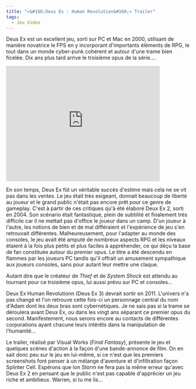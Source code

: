 ```yaml
---
title: "«&#160;Deus Ex : Human Revolution&#160;» Trailer"
tags:
  - Jeu Video
---
```


Deus Ex est un excellent jeu, sorti sur PC et Mac en 2000, utilisant de manière novatrice le FPS en y incorporant d'importants éléments de RPG, le tout dans un monde cyber-punk cohérent et autour d'une trame bien ficelée. Dix ans plus tard arrive le troisième opus de la série….

<!-- more -->

<div class="videoWrapper">
  <iframe width="420" height="315" src="https://www.youtube.com/embed/WAbrjtFbVQ4" frameborder="0" allowfullscreen></iframe>
</div>

En son temps, Deux Ex fût un véritable succès d'estime mais cela ne se vit pas dans les ventes. Le jeu était très exigeant, donnait beaucoup de liberté au joueur et le grand public n'était pas encore prêt pour ce genre de gameplay. C'est à partir de ces critiques qu'à été élaboré Deux Ex 2, sorti en 2004\. Son scénario était fantastique, plein de subtilité et finalement très difficile car il ne mettait pas d'office le joueur dans un camp. D'un joueur à l'autre, les notions de bien et de mal différaient et l'expérience de jeu s'en retrouvait différentes. Malheureusement, pour l'adapter au monde des consoles, le jeu avait été amputé de nombreux aspects RPG et les niveaux étaient à la fois plus petits et plus faciles à appréhender, ce qui déçu la base de fan constituée autour du premier opus. Le titre a été descendu en flammes par les joueurs PC tandis qu'il offrait un amusement sympathique aux joueurs consoles, sans pour autant leur mettre une claque.

Autant dire que le créateur de _Thief_ et de _System Shock_ est attendu au tournant pour ce troisième opus, lui aussi prévu sur PC et consoles…

Deux Ex Human Revolutionn (Deus Ex 3) devrait sortir en 2011\. L'univers n'a pas changé et l'on retrouve cette fois-ci un personnage central du nom d'Adam dont les deux bras sont cybernétiques. Je ne sais pas si la trame se déroulera avant Deux Ex, ou dans les vingt ans séparant ce premier opus du second. Manifestement, nous serons encore au contacts de différentes corporations ayant chacune leurs intérêts dans la manipulation de l'humanité…

Le trailer, réalisé par Visual Works (_Final Fantasy_), présente le jeu et quelques scènes d'action à la façon d'une bande-annonce de film. On en sait donc peu sur le jeu en lui-même, si ce n'est que les premiers screenshots font penser à un mélange d'aventure et d'infiltration façon Splinter Cell. Espérons que Ion Storm ne fera pas la même erreur qu'avec Deus Ex 2 en pensant que le public n'est pas capable d'apprécier un jeu riche et ambitieux. Warren, si tu me lis…
